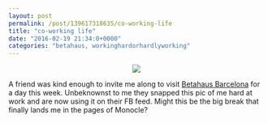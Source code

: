 ```yaml
---
layout: post
permalink: /post/139617318635/co-working-life
title: "co-working life"
date: "2016-02-19 21:34:0+0000"
categories: "betahaus, workinghardorhardlyworking"
---
```

<center><figure data-orig-width="720" data-orig-height="960" class="tmblr-full"><center><img data-orig-width="720" data-orig-height="960" src="http://65.media.tumblr.com/c9012a9d703839297a16023a978c66ce/tumblr_inline_o2tabv2iEj1ravz8f_540.jpg"/></center></figure></center><p/>
A friend was kind enough to invite me along to visit <a href="http://www.betahaus.es/">Betahaus Barcelona</a> for a day this week. Unbeknownst to me they snapped this pic of me hard at work and are now using it on their FB feed. Might this be the big break that finally lands me in the pages of Monocle?

